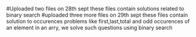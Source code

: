 #Uploaded two files on 28th sept
these files contain solutions related to binary search
#uploaded three more files on 29th sept
these files contain solution to occurences problems like first,last,total and odd occurences of an element in an arry, we solve such questions using binary search
